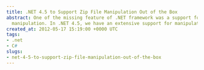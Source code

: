 ```yaml
---
title: .NET 4.5 to Support Zip File Manipulation Out of the Box
abstract: One of the missing feature of .NET framework was a support for Zip file
  manipulation. In .NET 4.5, we have an extensive support for manipulating zip archives.
created_at: 2012-05-17 15:19:00 +0000 UTC
tags:
- .net
- C#
slugs:
- net-4-5-to-support-zip-file-manipulation-out-of-the-box
---
```

